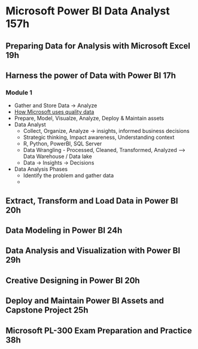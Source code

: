 # Microsoft Power BI Data Analyst 157h


## Preparing Data for Analysis with Microsoft Excel 19h


## Harness the power of Data with Power BI 17h

### Module 1 

- Gather and Store Data -> Analyze
- [How Microsoft uses quality data](https://www.microsoft.com/insidetrack/blog/how-microsoft-connects-high-quality-discoverable-data/)
- Prepare, Model, Visualze, Analyze, Deploy & Maintain assets
- Data Analyst 
  - Collect, Organize, Analyze -> insights, informed business decisions
  - Strategic thinking, Impact awareness, Understanding context
  - R, Python, PowerBI, SQL Server
  - Data Wrangling - Processed, Cleaned, Transformed, Analyzed --> Data Warehouse / Data lake
  - Data -> Insights -> Decisions
- Data Analysis Phases
  - Identify the problem and gather data
  - 

## Extract, Transform and Load Data in Power BI 20h


## Data Modeling in Power BI 24h


## Data Analysis and Visualization with Power BI 29h


## Creative Designing in Power BI 20h


## Deploy and Maintain Power BI Assets and Capstone Project 25h


## Microsoft PL-300 Exam Preparation and Practice 38h